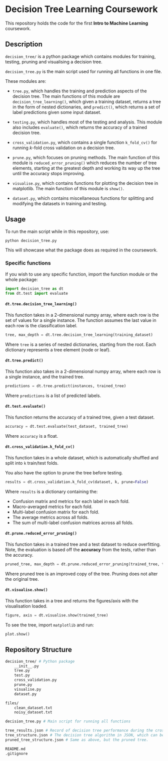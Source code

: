 # Decision Tree Learning Coursework

This repository holds the code for the first __Intro to Machine Learning__ coursework.

## Description

`decision_tree/` is a python package which contains modules for training, testing, pruning and visualising a decision tree.

`decision_tree.py` is the main script used for running all functions in one file.

These modules are:

- `tree.py`, which handles the training and prediction aspects of the decision tree. The main functions of this module are `decision_tree_learning()`, which given a training dataset, returns a tree in the form of nested dictionaries, and `predict()`, which returns a set of label predictions given some input dataset.

- `testing.py`, which handles most of the testing and analysis. This module also includes `evaluate()`, which returns the accuracy of a trained decision tree.

- `cross_validation.py`, which contains a single function `k_fold_cv()` for running _k_-fold cross validation on a decision tree.

- `prune.py`, which focuses on pruning methods. The main function of this module is `reduced_error_pruning()` which reduces the number of tree elements, starting at the greatest depth and working its way up the tree until the accuracy stops improving.

- `visualise.py`, which contains functions for plotting the decision tree in matplotlib. The main function of this module is `show()`.

- `dataset.py`, which contains miscellaneous functions for splitting and modifying the datasets in training and testing.

## Usage

To run the main script while in this repository, use:

```bash
python decision_tree.py
```

This will showcase what the package does as required in the coursework.

### Specific functions

If you wish to use any specific function, import the function module or the whole package:

```python
import decision_tree as dt
from dt.test import evaluate
```

#### `dt.tree.decision_tree_learning()`

This function takes in a 2-dimensional numpy array, where each row is the set of values for a single instance. The function assumes the last value in each row is the classification label.

```python
tree, max_depth = dt.tree.decision_tree_learning(training_dataset)
```

Where `tree` is a series of nested dictionaries, starting from the root. Each dictionary represents a tree element (node or leaf).

#### `dt.tree.predict()`

This function also takes in a 2-dimensional numpy array, where each row is a single instance, and the trained tree.

```python
predictions = dt.tree.predict(instances, trained_tree)
```

Where `predictions` is a list of predicted labels.

#### `dt.test.evaluate()`

This function returns the accuracy of a trained tree, given a test dataset.

```python
accuracy = dt.test.evaluate(test_dataset, trained_tree)
```

Where `accuracy` is a float.

#### `dt.cross_validation.k_fold_cv()`

This function takes in a whole dataset, which is automatically shuffled and split into `k` train/test folds.

You also have the option to prune the tree before testing.

```python
results = dt.cross_validation.k_fold_cv(dataset, k, prune=False)
```

Where `results` is a dictionary containing the:

- Confusion matrix and metrics for each label in each fold.
- Macro-averaged metrics for each fold.
- Multi-label confusion matrix for each fold.
- The average metrics across all folds.
- The sum of multi-label confusion matrices across all folds.

#### `dt.prune.reduced_error_pruning()`

This function takes in a trained tree and a test dataset to reduce overfitting. Note, the evaluation is based off the __accuracy__ from the tests, rather than the accuracy.

```python
pruned_tree, max_depth = dt.prune.reduced_error_pruning(trained_tree, test_dataset)
```

Where pruned tree is an improved copy of the tree. Pruning does not alter the original tree.

#### `dt.visualise.show()`

This function takes in a tree and returns the figures/axis with the visualisation loaded.

```python
figure, axis = dt.visualise.show(trained_tree)
```

To see the tree, import `matplotlib` and run:

```python
plot.show()
```

## Repository Structure

```bash
decision_tree/ # Python package
    __init__.py
    tree.py
    test.py
    cross_validation.py
    prune.py
    visualise.py
    dataset.py

files/
    clean_dataset.txt
    noisy_dataset.txt

decision_tree.py # Main script for running all functions

tree_results.json # Record of decision tree performance during the cross-validation
tree_structure.json # The decision tree algorithm in JSON, which can be loaded back to dictionaries to be used again.
pruned_tree_structure.json # Same as above, but the pruned tree.

README.md
.gitignore
```
